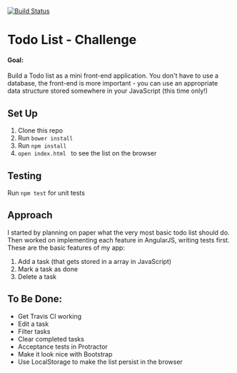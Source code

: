 [![Build Status](https://travis-ci.org/anitacanita/todo_challenge.svg)](https://travis-ci.org/anitacanita/todo_challenge)

# Todo List - Challenge

#### Goal:
Build a Todo list as a mini front-end application. You don't have to use a database, the front-end is more important - you can use an appropriate data structure stored somewhere in your JavaScript (this time only!)

## Set Up
1. Clone this repo
2. Run `bower install`
3. Run `npm install`
4. `open index.html ` to see the list on the browser

## Testing
Run `npm test` for unit tests

## Approach
I started by planning on paper what the very most basic todo list should do. Then worked on implementing each feature in AngularJS, writing tests first. These are the basic features of my app:

1. Add a task (that gets stored in a array in JavaScript)
2. Mark a task as done
3. Delete a task

## To Be Done:
* Get Travis CI working
* Edit a task
* Filter tasks
* Clear completed tasks
* Acceptance tests in Protractor
* Make it look nice with Bootstrap
* Use LocalStorage to make the list persist in the browser
